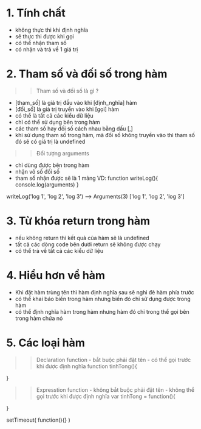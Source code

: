 # 1. Tính chất
   - không thực thi khi định nghĩa
   - sẽ thực thi được khi gọi
   - có thể nhận tham số
   - có nhận và trả về 1 giá trị

# 2. Tham số và đối số trong hàm
  >> Tham số và đối số là gì ?
  - [tham_số] là giá trị đầu vào khi [định_nghĩa] hàm
  - [đối_số] là giá trị truyền vào khi [gọi] hàm
  - có thể là tất cả các kiểu dữ liệu
  - chỉ có thể sử dụng bên trong hàm
  - các tham số hay đối số cách nhau bằng dấu [,]
  - khi sử dụng tham số trong hàm, mà đối số không truyền vào thì tham số đó sẽ có giá trị là undefined
  >> Đối tượng arguments
  - chỉ dùng được bên trong hàm
  - nhận vô số đối số
  - tham số nhận được sẽ là 1 mảng
  VD: function writeLog(){
      console.log(arguments)
  }

  writeLog('log 1', 'log 2', 'log 3')
  --> Arguments(3) ['log 1', 'log 2', 'log 3']

# 3. Từ khóa return trong hàm
  - nếu không return thì kết quả của hàm sẽ là undefined
  - tất cả các dòng code bên dưới return sẽ không được chạy
  - có thể trả về tất cả các kiểu dữ liệu
  
# 4. Hiểu hơn về hàm
  - Khi đặt hàm trùng tên thì hàm định nghĩa sau sẽ nghi đè hàm phía trước
  - có thể khai báo biến trong hàm nhưng biến đó chỉ sử dụng được trong hàm
  - có thể định nghĩa hàm trong hàm nhưng hàm đó chỉ trong thể gọi bên trong hàm chứa nó 

# 5. Các loại hàm   
  >> Declaration function
    - bắt buộc phải đặt tên
    - có thể gọi trước khi được định nghĩa
  function tinhTong(){

  }

  >> Expresstion function
    - không bắt buộc phải đặt tên
    - không thể gọi trước khi được định nghĩa
  var tinhTong = function(){

  }

  setTimeout( function(){} )